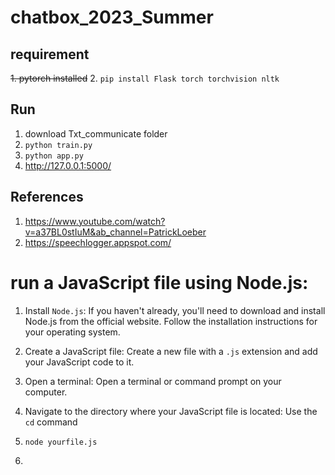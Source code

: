 # chatbox_2023_Summer


## requirement
~~1. pytorch installed~~
2. `pip install Flask torch torchvision nltk`


## Run
1. download Txt_communicate folder
2. `python train.py`
3. `python app.py`
4. http://127.0.0.1:5000/



## References
1. https://www.youtube.com/watch?v=a37BL0stIuM&ab_channel=PatrickLoeber
2. https://speechlogger.appspot.com/


# run a JavaScript file using Node.js:

1. Install `Node.js`: If you haven't already, you'll need to download and install Node.js from the official website. Follow the installation instructions for your operating system.

2. Create a JavaScript file: Create a new file with a `.js` extension and add your JavaScript code to it.

3. Open a terminal: Open a terminal or command prompt on your computer.

4. Navigate to the directory where your JavaScript file is located: Use the `cd` command 
   
5. `node yourfile.js`

6. 